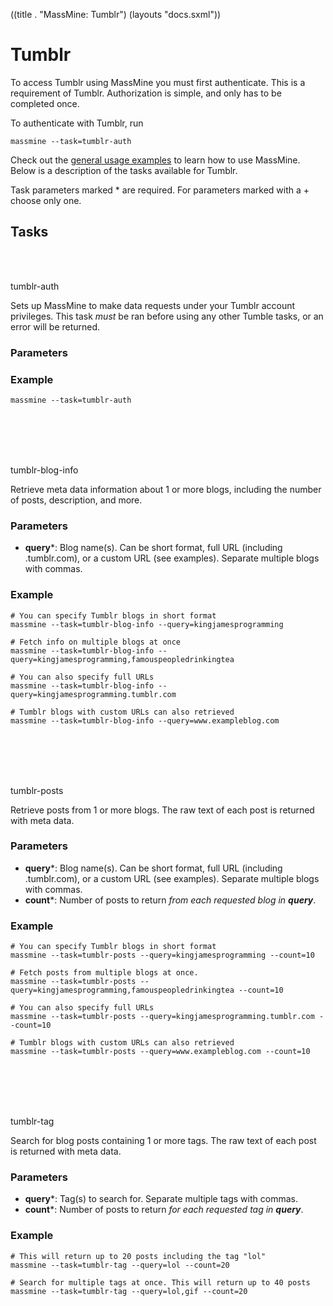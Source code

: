 ((title . "MassMine: Tumblr")
 (layouts "docs.sxml"))

# Tumblr
<div class="hint">To access Tumblr using MassMine you must first authenticate. This is a requirement of Tumblr. Authorization is simple, and only has to be completed once.</div>

To authenticate with Tumblr, run

    massmine --task=tumblr-auth

Check out the [general usage examples](/docs/config.html) to learn how to use MassMine. Below is a description of the tasks available for Tumblr.

Task parameters marked * are required. For parameters marked with a + choose only one.

## Tasks

<br></br>
<div class="task">tumblr-auth</div>

Sets up MassMine to make data requests under your Tumblr account privileges. This task *must* be ran before using any other Tumble tasks, or an error will be returned.

### Parameters

<none>

### Example

    massmine --task=tumblr-auth

<br></br><br></br>
<div class="task">tumblr-blog-info</div>

Retrieve meta data information about 1 or more blogs, including the number of posts, description, and more. 

### Parameters

- **query***: Blog name(s). Can be short format, full URL (including .tumblr.com), or a custom URL (see examples). Separate multiple blogs with commas.

### Example

	# You can specify Tumblr blogs in short format
    massmine --task=tumblr-blog-info --query=kingjamesprogramming

	# Fetch info on multiple blogs at once 
    massmine --task=tumblr-blog-info --query=kingjamesprogramming,famouspeopledrinkingtea

	# You can also specify full URLs
    massmine --task=tumblr-blog-info --query=kingjamesprogramming.tumblr.com

	# Tumblr blogs with custom URLs can also retrieved
    massmine --task=tumblr-blog-info --query=www.exampleblog.com

<br></br><br></br>
<div class="task">tumblr-posts</div>

Retrieve posts from 1 or more blogs. The raw text of each post is returned with meta data.

### Parameters

- **query***: Blog name(s). Can be short format, full URL (including .tumblr.com), or a custom URL (see examples). Separate multiple blogs with commas.
- **count***: Number of posts to return *from each requested blog in **query***.

### Example

	# You can specify Tumblr blogs in short format
    massmine --task=tumblr-posts --query=kingjamesprogramming --count=10

	# Fetch posts from multiple blogs at once. 
    massmine --task=tumblr-posts --query=kingjamesprogramming,famouspeopledrinkingtea --count=10

	# You can also specify full URLs
    massmine --task=tumblr-posts --query=kingjamesprogramming.tumblr.com --count=10

	# Tumblr blogs with custom URLs can also retrieved
    massmine --task=tumblr-posts --query=www.exampleblog.com --count=10

<br></br><br></br>
<div class="task">tumblr-tag</div>

Search for blog posts containing 1 or more tags. The raw text of each post is returned with meta data.

### Parameters

- **query***: Tag(s) to search for. Separate multiple tags with commas.
- **count***: Number of posts to return *for each requested tag in **query***.

### Example

	# This will return up to 20 posts including the tag "lol"
    massmine --task=tumblr-tag --query=lol --count=20

	# Search for multiple tags at once. This will return up to 40 posts
    massmine --task=tumblr-tag --query=lol,gif --count=20

